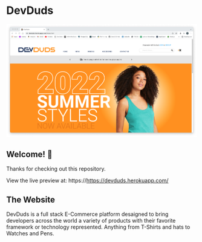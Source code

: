 # DevDuds

![Design preview for DevDuds E-commerce website](resources/DevDuds.png)

## Welcome! 👋

Thanks for checking out this repository.

View the live preview at: https://https://devduds.herokuapp.com/

## The Website

DevDuds is a full stack E-Commerce platform desaigned to bring developers across the world a variety of products with their favorite framework or technology represented. Anything from T-Shirts and hats to Watches and Pens.
